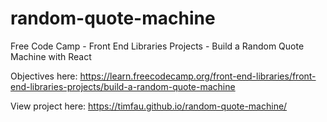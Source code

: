 # random-quote-machine
Free Code Camp - Front End Libraries Projects - Build a Random Quote Machine with React

Objectives here: https://learn.freecodecamp.org/front-end-libraries/front-end-libraries-projects/build-a-random-quote-machine

View project here: https://timfau.github.io/random-quote-machine/
